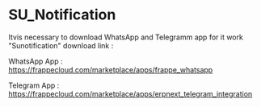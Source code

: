 # SU_Notification
Itvis necessary to download WhatsApp and Telegramm app for it work "Sunotification" download link :

WhatsApp App :
https://frappecloud.com/marketplace/apps/frappe_whatsapp

Telegram App :
https://frappecloud.com/marketplace/apps/erpnext_telegram_integration
